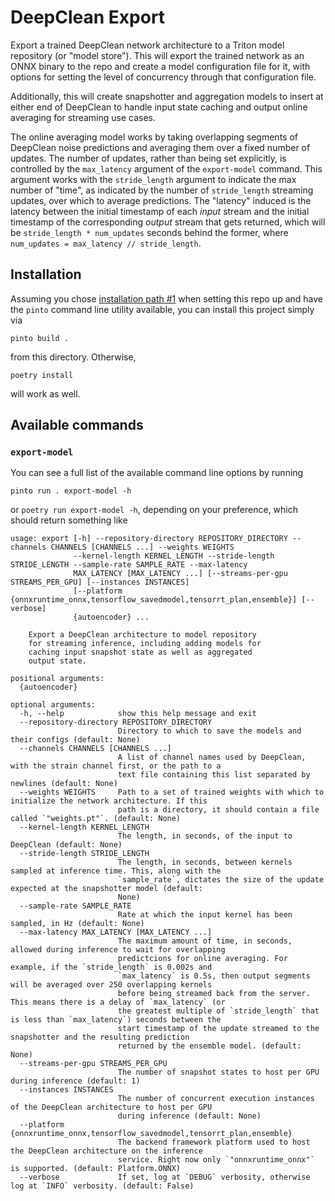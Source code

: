 # DeepClean Export
Export a trained DeepClean network architecture to a Triton model repository (or "model store"). This will export the trained network as an ONNX binary to the repo and create a model configuration file for it, with options for setting the level of concurrency through that configuration file.

Additionally, this will create snapshotter and aggregation models to insert at either end of DeepClean to handle input state caching and output online averaging for streaming use cases.

The online averaging model works by taking overlapping segments of DeepClean noise predictions and averaging them over a fixed number of updates. The number of updates, rather than being set explicitly, is controlled by the `max_latency` argument of the `export-model` command. This argument works with the `stride_length` argument to indicate the max number of "time", as indicated by the number of `stride_length` streaming updates, over which to average predictions. The "latency" induced is the latency between the initial timestamp of each _input_ stream and the initial timestamp of the corresponding _output_ stream that gets returned, which will be `stride_length * num_updates` seconds behind the former, where `num_updates = max_latency // stride_length`.

## Installation
Assuming you chose [installation path #1](../../../README.md#1-the-easy-way---pinto) when setting this repo up and have the `pinto` command line utility available, you can install this project simply via

```console
pinto build .
```

from this directory. Otherwise,

```console
poetry install
```

will work as well.


## Available commands
### `export-model`
You can see a full list of the available command line options by running

```console
pinto run . export-model -h
```

or `poetry run export-model -h`, depending on your preference, which should return something like

```console
usage: export [-h] --repository-directory REPOSITORY_DIRECTORY --channels CHANNELS [CHANNELS ...] --weights WEIGHTS
              --kernel-length KERNEL_LENGTH --stride-length STRIDE_LENGTH --sample-rate SAMPLE_RATE --max-latency
              MAX_LATENCY [MAX_LATENCY ...] [--streams-per-gpu STREAMS_PER_GPU] [--instances INSTANCES]
              [--platform {onnxruntime_onnx,tensorflow_savedmodel,tensorrt_plan,ensemble}] [--verbose]
              {autoencoder} ...

    Export a DeepClean architecture to model repository
    for streaming inference, including adding models for
    caching input snapshot state as well as aggregated
    output state.

positional arguments:
  {autoencoder}

optional arguments:
  -h, --help            show this help message and exit
  --repository-directory REPOSITORY_DIRECTORY
                        Directory to which to save the models and their configs (default: None)
  --channels CHANNELS [CHANNELS ...]
                        A list of channel names used by DeepClean, with the strain channel first, or the path to a
                        text file containing this list separated by newlines (default: None)
  --weights WEIGHTS     Path to a set of trained weights with which to initialize the network architecture. If this
                        path is a directory, it should contain a file called `"weights.pt"`. (default: None)
  --kernel-length KERNEL_LENGTH
                        The length, in seconds, of the input to DeepClean (default: None)
  --stride-length STRIDE_LENGTH
                        The length, in seconds, between kernels sampled at inference time. This, along with the
                        `sample_rate`, dictates the size of the update expected at the snapshotter model (default:
                        None)
  --sample-rate SAMPLE_RATE
                        Rate at which the input kernel has been sampled, in Hz (default: None)
  --max-latency MAX_LATENCY [MAX_LATENCY ...]
                        The maximum amount of time, in seconds, allowed during inference to wait for overlapping
                        predictcions for online averaging. For example, if the `stride_length` is 0.002s and
                        `max_latency` is 0.5s, then output segments will be averaged over 250 overlapping kernels
                        before being streamed back from the server. This means there is a delay of `max_latency` (or
                        the greatest multiple of `stride_length` that is less than `max_latency`) seconds between the
                        start timestamp of the update streamed to the snapshotter and the resulting prediction
                        returned by the ensemble model. (default: None)
  --streams-per-gpu STREAMS_PER_GPU
                        The number of snapshot states to host per GPU during inference (default: 1)
  --instances INSTANCES
                        The number of concurrent execution instances of the DeepClean architecture to host per GPU
                        during inference (default: None)
  --platform {onnxruntime_onnx,tensorflow_savedmodel,tensorrt_plan,ensemble}
                        The backend framework platform used to host the DeepClean architecture on the inference
                        service. Right now only `"onnxruntime_onnx"` is supported. (default: Platform.ONNX)
  --verbose             If set, log at `DEBUG` verbosity, otherwise log at `INFO` verbosity. (default: False)
```
